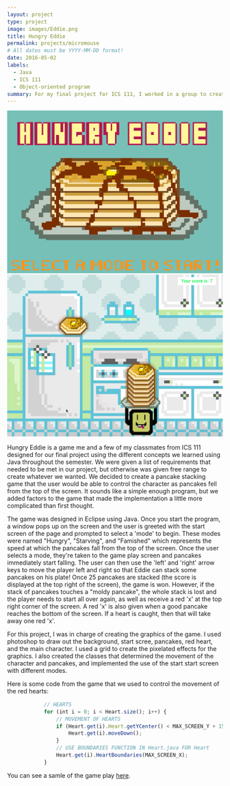 ```yaml
---
layout: project
type: project
image: images/Eddie.png
title: Hungry Eddie
permalink: projects/micromouse
# All dates must be YYYY-MM-DD format!
date: 2016-05-02
labels:
  - Java
  - ICS 111
  - Object-oriented program
summary: For my final project for ICS 111, I worked in a group to create a pancake stacking game using Java.
---
```


<div class="ui small rounded images">
  <img class="ui image" src="../images/StartScreen.png">
  <img class="ui image" src="../images/HungryEddieGamePlay.png">
</div>

Hungry Eddie is a game me and a few of my classmates from ICS 111 designed for our final project using the different concepts we learned using Java throughout the semester. We were given a list of requirements that needed to be met in our project, but otherwise was given free range to create whatever we wanted. We decided to create a pancake stacking game that the user would be able to control the character as pancakes fell from the top of the screen. It sounds like a simple enough program, but we added factors to the game that made the implementation a little more complicated than first thought.

The game was designed in Eclipse using Java. Once you start the program, a window pops up on the screen and the user is greeted with the start screen of the page and prompted to select a 'mode' to begin. These modes were named "Hungry", "Starving", and "Famished" which represents the speed at which the pancakes fall from the top of the screen. Once the user selects a mode, they're taken to the game play screen and pancakes immediately start falling. The user can then use the 'left' and 'right' arrow keys to move the player left and right so that Eddie can stack some pancakes on his plate! Once 25 pancakes are stacked (the score is displayed at the top right of the screen), the game is won. However, if the stack of pancakes touches a "moldy pancake", the whole stack is lost and the player needs to start all over again, as well as receive a red 'x' at the top right corner of the screen. A red 'x' is also given when a good pancake reaches the bottom of the screen. If a heart is caught, then that will take away one red 'x'.

For this project, I was in charge of creating the graphics of the game. I used photoshop to draw out the background, start scree, pancakes, red heart, and the main character. I used a grid to create the pixelated effects for the graphics. I also created the classes that determined the movement of the character and pancakes, and implemented the use of the start start screen with different modes.

Here is some code from the game that we used to control the movement of the red hearts:

```js
			// HEARTS
			for (int i = 0; i < Heart.size(); i++) {
				// MOVEMENT OF HEARTS
				if (Heart.get(i).Heart.getYCenter() < MAX_SCREEN_Y + 150) {
					Heart.get(i).moveDown();
				}
				// USE BOUNDARIES FUNCTION IN Heart.java FOR Heart
				Heart.get(i).HeartBoundaries(MAX_SCREEN_X);
			}
```

You can see a samle of the game play [here](https://www.youtube.com/watch?v=Kk029e7Ucdc).



